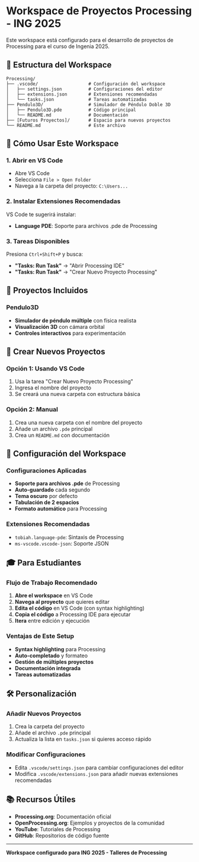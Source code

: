# Workspace de Proyectos Processing - ING 2025

Este workspace está configurado para el desarrollo de proyectos de Processing para el curso de Ingenia 2025.

## 📁 Estructura del Workspace

```
Processing/
├── .vscode/                   # Configuración del workspace
│   ├── settings.json          # Configuraciones del editor
│   ├── extensions.json        # Extensiones recomendadas
│   └── tasks.json             # Tareas automatizadas
├── Pendulo3D/                 # Simulador de Péndulo Doble 3D
│   ├── Pendulo3D.pde          # Código principal
│   └── README.md              # Documentación
├── [Futuros Proyectos]/       # Espacio para nuevos proyectos
└── README.md                  # Este archivo
```

## 🚀 Cómo Usar Este Workspace

### 1. **Abrir en VS Code**
- Abre VS Code
- Selecciona `File > Open Folder`
- Navega a la carpeta del proyecto: `C:\Users...`

### 2. **Instalar Extensiones Recomendadas**
VS Code te sugerirá instalar:
- **Language PDE**: Soporte para archivos .pde de Processing

### 3. **Tareas Disponibles**
Presiona `Ctrl+Shift+P` y busca:
- **"Tasks: Run Task"** → "Abrir Processing IDE"
- **"Tasks: Run Task"** → "Crear Nuevo Proyecto Processing"

## 🎯 Proyectos Incluidos

### Pendulo3D
- **Simulador de péndulo múltiple** con física realista
- **Visualización 3D** con cámara orbital
- **Controles interactivos** para experimentación

## 📝 Crear Nuevos Proyectos

### Opción 1: Usando VS Code
1. Usa la tarea "Crear Nuevo Proyecto Processing"
2. Ingresa el nombre del proyecto
3. Se creará una nueva carpeta con estructura básica

### Opción 2: Manual
1. Crea una nueva carpeta con el nombre del proyecto
2. Añade un archivo `.pde` principal
3. Crea un `README.md` con documentación

## 🔧 Configuración del Workspace

### Configuraciones Aplicadas
- **Soporte para archivos .pde** de Processing
- **Auto-guardado** cada segundo
- **Tema oscuro** por defecto
- **Tabulación de 2 espacios**
- **Formato automático** para Processing

### Extensiones Recomendadas
- `tobiah.language-pde`: Sintaxis de Processing
- `ms-vscode.vscode-json`: Soporte JSON

## 🎓 Para Estudiantes

### Flujo de Trabajo Recomendado
1. **Abre el workspace** en VS Code
2. **Navega al proyecto** que quieres editar
3. **Edita el código** en VS Code (con syntax highlighting)
4. **Copia el código** a Processing IDE para ejecutar
5. **Itera** entre edición y ejecución

### Ventajas de Este Setup
- **Syntax highlighting** para Processing
- **Auto-completado** y formateo
- **Gestión de múltiples proyectos**
- **Documentación integrada**
- **Tareas automatizadas**

## 🛠️ Personalización

### Añadir Nuevos Proyectos
1. Crea la carpeta del proyecto
2. Añade el archivo `.pde` principal
3. Actualiza la lista en `tasks.json` si quieres acceso rápido

### Modificar Configuraciones
- Edita `.vscode/settings.json` para cambiar configuraciones del editor
- Modifica `.vscode/extensions.json` para añadir nuevas extensiones recomendadas

## 📚 Recursos Útiles

- **Processing.org**: Documentación oficial
- **OpenProcessing.org**: Ejemplos y proyectos de la comunidad
- **YouTube**: Tutoriales de Processing
- **GitHub**: Repositorios de código fuente

---

**Workspace configurado para ING 2025 - Talleres de Processing**
